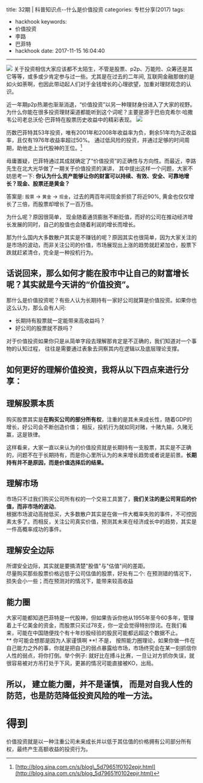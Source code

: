 title: 32期 | 科普知识点--什么是价值投资
categories: 专栏分享(2017)
tags:
  - hackhook
keywords:
  - 价值投资
  - 李路
  - 巴菲特
  - hackhook
date: 2017-11-15 16:04:40
---
![](http://7wy48o.com1.z0.glb.clouddn.com/2017-11-15-090951.jpg-blogpic)
关于投资相信大家应该都不太陌生，不管是股票、p2p、万能险、众筹还是其它等等，或多或少肯定参与过一些。尤其是在过去的二年间, 互联网金融那做的是如火如荼啊，也因此带动起人们对于金钱增长的心理欲望，加重对理财观念的认识。

近一年期p2p热潮也渐渐消退，“价值投资”以另一种理财身份进入了大家的视野。为什么你能在很多投资理财渠道都能听到这个词呢？主要是源于巴伯克希尔·哈撒韦公司老总沃伦·巴菲特在股票历史收益中的精彩表现。
![](http://7wy48o.com1.z0.glb.clouddn.com/2017-11-11-093353.jpg)
<!-- more -->
历数巴菲特其53年投资，唯有2001年和2008年收益率为负，剩余51年均为正收益率，且仅有1976年收益率超过50%。 通过低风险的投资，并通过足够的时间周期，助他走上当代股神的王位。[^1]

毋庸置疑，巴菲特通过其成就确定了“价值投资”的正确性与方向性。而最近，李路先生在北大光华做了一期关于价值投资的演讲， 其中提出这样一个问题，大家不妨思考一下:
**你认为什么资产能够让你的财富可以持续、有效、安全、可靠地增长？现金、股票还是黄金？**

答案是: `股票` -\> `黄金` -\> `现金`，过去的两百年间现金折损了将近90%, 黄金也仅仅增长了三倍，而股票却增长了一百万倍。

为什么呢？原因很简单， 现金随着通货膨胀不断贬值，而好的公司在推动经济增长发展的同时，自己的股值也会随着利润的增长而增长。

那为什么国内大多数散户其实是不赚钱的呢？原因其实也很简单，因为大家关注的是市场的波动，而非关注公司的价值，市场展现出上涨的趋势就赶紧加仓，股票下跌就赶紧清仓，完全是一种投机行为。

话说回来，那么如何才能在股市中让自己的财富增长呢？其实就是今天讲的“价值投资”。
---- 
那什么是价值投资呢？有些人认为长期持有一家好公司就算是价值投资。如果你也这么认为，那么会有人问:
- 长期持有股票就一定能带来高收益吗？
- 好公司的股票就不跌吗？

对于价值投资如果你只是从简单字段去理解那肯定是不正确的，我们知道对一个事物的认知过程， 往往是需要通过表象去洞察其内在逻辑以及底层理论支撑。

如何更好的理解价值投资，我将从以下四点来进行分享：
---- 
## 理解股票本质
购买股票其实是**在购买公司的部分所有权**，注重的是其未来成长性，随着GDP的增长，好公司会不断创造价值； 相反，投机行为就如同对赌，十赌九输，久赌无赢，这是铁律。

这样看来，大家一直以来认为的价值投资就是长期持有一支股票，其实是不正确的，问题不在于长期持有，而是你心里所认为的未来增长趋势或者说是前景。**长期持有并不是原因，而是价值选择后的结果。**
## 理解市场
市场只不过我们购买公司所有权的一个交易工具罢了，**我们关注的是公司背后的价值，而非市场的波动**。  
根据市场波动高抛低买，大多数散户其实是在做一件大概率失败的事件，不可控因素太多了。而相反，关注公司真实价值，预测其未来在经济成长中的趋势，其实是一件高概率成功的事件。
## 理解安全边际
所谓安全边际，其实就是要搞清楚"股值"与"估值"间的差距。  
尽量购买那些股票价格远低于公司估值的股票，好处有二个: 在预测错的情况下，损失会小一些；而在预测对的情况下，能带来较高收益
## 能力圈
大家可能都知道巴菲特是一代股神，但如果告诉你他从1955年至今60多年，管理着上千亿美金的资金，而股票只买过78支，你一定会觉得特别惊诧。在我们看来，可能在中国随便找个有十年炒股经验的股民可能都远超这个数据不止。  
** 你可能会想那是因为人家谨慎啊 **! 不是， 按照能力圈理论，如果你做一件在自己能力之外的事，你就是把自己的弱点暴露给市场，市场终究会在某一刻抓信你人性的弱点，将你打倒。举个例子: 就好比在搏斗比赛，一旦让对方抓你失误，就很容易被对方吊打处于下风，更甚的情况可能直接被KO，出局。

所以， 建立能力圈，并不是谨慎， 而是对自我人性的防范，也是防范降低投资风险的唯一方法。
---- 
# 得到
价值投资就是以一种注重公司未来成长并以低于其估值的价格拥有公司部分所有权，最终产生高额收益的投资行为。

[^1]:	[http://blog.sina.com.cn/s/blog\_5d79651f0102epjr.html](http://blog.sina.com.cn/s/blog_5d79651f0102epjr.html)